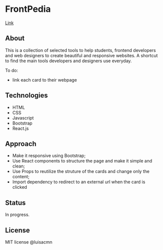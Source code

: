 # FrontPedia
[Link](https://luisacmn.github.io/csb-84ohm1/)

## About
This is a collection of selected tools to help students, frontend developers and web designers to create beautiful and responsive websites.
A shortcut to find the main tools developers and designers use everyday. 

To do: 
- link each card to their webpage

## Technologies
- HTML
- CSS
- Javascript
- Bootstrap
- React.js

## Approach
- Make it responsive using Bootstrap;
- Use React components to structure the page and make it simple and clean;
- Use Props to reutilize the struture of the cards and change only the content;
- Import dependency to redirect to an external url when the card is clicked 

## Status
In progress. 

## License
MIT license @luisacmn
